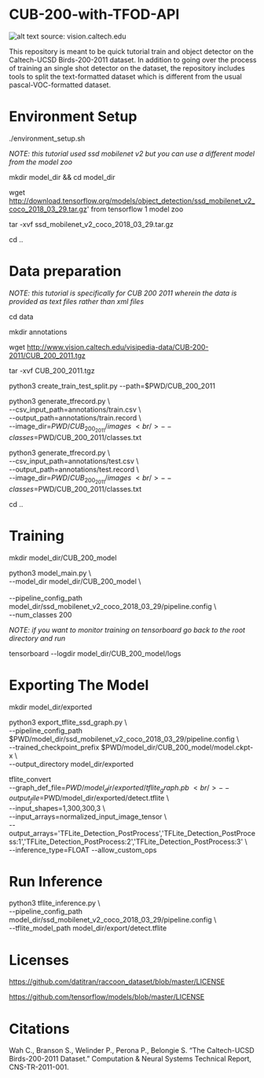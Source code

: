 # CUB-200-with-TFOD-API
![alt text](http://www.vision.caltech.edu/visipedia/collage.jpg)
source: vision.caltech.edu

This repository is meant to be quick tutorial train and object detector
on the Caltech-UCSD Birds-200-2011 dataset. In addition to going over
the process of training an single shot detector on the dataset, the
repository includes tools to split the text-formatted dataset which is
different from the usual pascal-VOC-formatted dataset.

# Environment Setup

./environment_setup.sh

*NOTE: this tutorial used ssd mobilenet v2 but you can use a different model from the model zoo*

mkdir model_dir && cd model_dir

wget http://download.tensorflow.org/models/object_detection/ssd_mobilenet_v2_coco_2018_03_29.tar.gz' from tensorflow 1 model zoo

tar -xvf ssd_mobilenet_v2_coco_2018_03_29.tar.gz

cd ..

# Data preparation

*NOTE: this tutorial is specifically for CUB 200 2011 wherein the data is provided as text files rather than xml files*

cd data

mkdir annotations

wget http://www.vision.caltech.edu/visipedia-data/CUB-200-2011/CUB_200_2011.tgz

tar -xvf CUB_200_2011.tgz

python3 create_train_test_split.py --path=$PWD/CUB_200_2011

python3 generate_tfrecord.py \ <br />
--csv_input_path=annotations/train.csv \ <br /> 
--output_path=annotations/train.record \ <br />
--image_dir=$PWD/CUB_200_2011/images \ <br />
--classes=$PWD/CUB_200_2011/classes.txt

python3 generate_tfrecord.py \ <br />
--csv_input_path=annotations/test.csv \ <br />
--output_path=annotations/test.record \ <br />
--image_dir=$PWD/CUB_200_2011/images \ <br />
--classes=$PWD/CUB_200_2011/classes.txt

cd ..

# Training

mkdir model_dir/CUB_200_model

python3 model_main.py \  <br />
--model_dir model_dir/CUB_200_model \ <br />  
--pipeline_config_path model_dir/ssd_mobilenet_v2_coco_2018_03_29/pipeline.config \ <br />
--num_classes 200

*NOTE: if you want to monitor training on tensorboard go back to the root directory and run* <br />

tensorboard --logdir model_dir/CUB_200_model/logs 

# Exporting The Model

mkdir model_dir/exported

python3 export_tflite_ssd_graph.py \ <br />
--pipeline_config_path $PWD/model_dir/ssd_mobilenet_v2_coco_2018_03_29/pipeline.config \ <br />
--trained_checkpoint_prefix $PWD/model_dir/CUB_200_model/model.ckpt-x \ <br />
--output_directory model_dir/exported

tflite_convert \
--graph_def_file=$PWD/model_dir/exported/tflite_graph.pb \ <br />
--output_file=$PWD/model_dir/exported/detect.tflite \ <br />
--input_shapes=1,300,300,3 \ <br />
--input_arrays=normalized_input_image_tensor \ <br />
--output_arrays='TFLite_Detection_PostProcess','TFLite_Detection_PostProcess:1','TFLite_Detection_PostProcess:2','TFLite_Detection_PostProcess:3' \ <br />
--inference_type=FLOAT --allow_custom_ops 

# Run Inference

python3 tflite_inference.py \ <br />
--pipeline_config_path model_dir/ssd_mobilenet_v2_coco_2018_03_29/pipeline.config \ <br />
--tflite_model_path model_dir/export/detect.tflite
# Licenses

https://github.com/datitran/raccoon_dataset/blob/master/LICENSE

https://github.com/tensorflow/models/blob/master/LICENSE

# Citations

Wah C., Branson S., Welinder P., Perona P., Belongie S. “The Caltech-UCSD Birds-200-2011 Dataset.” Computation & Neural Systems Technical Report, CNS-TR-2011-001. 
